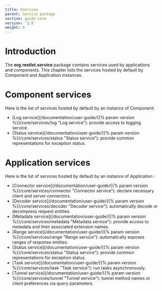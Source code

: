```yaml
---
title: Overview
parent: Service package
section: guide-core
version: '2.5'
weight: 0
---
```

# Introduction

The **org.restlet.service** package contains services used by
applications and components. This chapter lists the services hosted by
default by Component and Application instances.

# Component services

Here is the list of services hosted by default by an instance of
Component:

-   [Log service](/documentation/user-guide/{{% param version %}}/core/services/log "Log service"): provide access to logging service.
-   [Status service](/documentation/user-guide/{{% param version %}}/core/services/status "Status service"): provide common representations for exception status.

# Application services

Here is the list of services hosted by default by an instance of
Application :

-   [Connector service](/documentation/user-guide/{{% param version %}}/core/services/connector "Connector service"): declare necessary client and server connectors.
-   [Decoder service](/documentation/user-guide/{{% param version %}}/core/services/decoder "Decoder service"): automatically decode or decompress request entities.
-   [Metadata service](/documentation/user-guide/{{% param version %}}/core/services/metadata "Metadata service"): provide access to metadata and their associated extension names.
-   [Range service](/documentation/user-guide/{{% param version %}}/core/services/range "Range service"): automatically exposes ranges of response entities.
-   [Status service](/documentation/user-guide/{{% param version %}}/core/services/status "Status service"): provide common representations for exception status.
-   [Task service](/documentation/user-guide/{{% param version %}}/core/services/task "Task service"): run tasks asynchronously.
-   [Tunnel service](/documentation/user-guide/{{% param version %}}/core/services/tunnel "Tunnel service"): tunnel method names or client preferences via query parameters.
